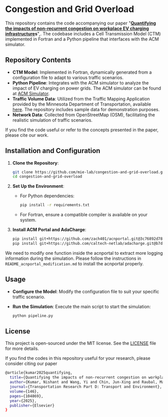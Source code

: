 
# Congestion and Grid Overload

This repository contains the code accompanying our paper "**[Quantifying the impacts of non-recurrent congestion on workplace EV charging infrastructure](https://www.sciencedirect.com/science/article/pii/S1361920925002792?via%3Dihub)s**",. The codebase includes a Cell Transmission Model (CTM) implemented in Fortran and a Python pipeline that interfaces with the ACM simulator.

## Repository Contents

- **CTM Model**: Implemented in Fortran, dynamically generated from a configuration file to adapt to various traffic scenarios.
- **Python Pipeline**: Integrates with the ACM simulator to analyze the impact of EV charging on power grids. The ACM simulator can be found at [ACM Simulator](https://github.com/zach401/acnportal).
- **Traffic Volume Data**: Utilized from the Traffic Mapping Application provided by the Minnesota Department of Transportation, available [here](https://www.dot.state.mn.us/traffic/data/tma.html). The repository includes sample data for demonstration purposes.
- **Network Data**: Collected from OpenStreetMap (OSM), facilitating the realistic simulation of traffic scenarios.



If you find the code useful or refer to the concepts presented in the paper, please cite our work. 
## Installation and Configuration

1. **Clone the Repository**:
   ```bash
   git clone https://github.com/mie-lab/congestion-and-grid-overload.git
   cd congestion-and-grid-overload
   ```

2. **Set Up the Environment**:
   - For Python dependencies:
     ```bash
     pip install -r requirements.txt
     ```

   - For Fortran, ensure a compatible compiler is available on your system.

3. **Install ACM Portal and AdaCharge**:
   ```bash
   pip install git+https://github.com/zach401/acnportal.git@3c76892d78ae7cbdca9017f8e2a4e3114198deba
   pip install git+https://github.com/caltech-netlab/adacharge.git@b7d5fddb25e842333fc2b404d32dd3477ca47297
   ```
We need to modify one function inside the acnportal to extract more logging information during the simulation. Please follow the instructions in `README_acnportal_modification.md` to install the acnportal properly.



## Usage

- **Configure the Model**:
  Modify the configuration file to suit your specific traffic scenario.
  
- **Run the Simulation**:
  Execute the main script to start the simulation:
  ```bash
  python pipeline.py
  ```


## License

This project is open-sourced under the MIT license. See the [LICENSE](LICENSE) file for more details.


If you find the codes in this repository useful for your research, please consider citing our paper  
```bash
@article{kumar2025quantifying,
  title={Quantifying the impacts of non-recurrent congestion on workplace EV charging infrastructures},
  author={Kumar, Nishant and Wang, Yi and Chin, Jun-Xing and Raubal, Martin},
  journal={Transportation Research Part D: Transport and Environment},
  volume={146},
  pages={104869},
  year={2025},
  publisher={Elsevier}
}
```
